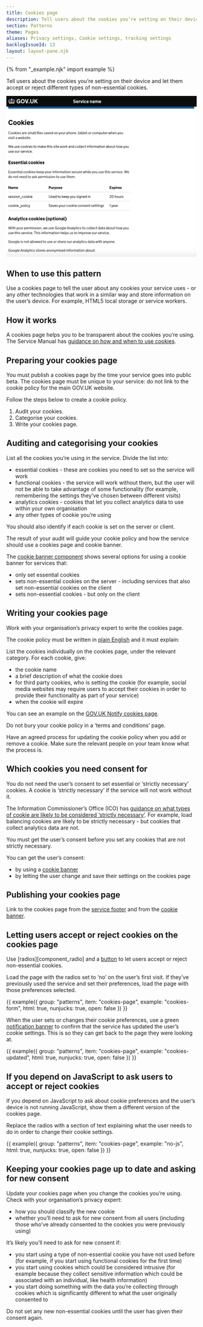 ```yaml
---
title: Cookies page
description: Tell users about the cookies you’re setting on their device and let them accept or reject different types of non-essential cookies.
section: Patterns
theme: Pages
aliases: Privacy settings, Cookie settings, tracking settings
backlogIssueId: 13
layout: layout-pane.njk
---
```


{% from "_example.njk" import example %}

Tell users about the cookies you’re setting on their device and let them accept or reject different types of non-essential cookies.

![A screenshot showing an example cookies page, with information about what cookies the site uses.](cookies-page.png)

## When to use this pattern

Use a cookies page to tell the user about any cookies your service uses - or any other technologies that work in a similar way and store information on the user’s device. For example, HTML5 local storage or service workers.

## How it works

A cookies page helps you to be transparent about the cookies you’re using. The Service Manual has [guidance on how and when to use cookies](https://www.gov.uk/service-manual/technology/working-with-cookies-and-similar-technologies).

## Preparing your cookies page

You must publish a cookies page by the time your service goes into public beta. The cookies page must be unique to your service: do not link to the cookie policy for the main GOV.UK website.

Follow the steps below to create a cookie policy.

1. Audit your cookies.
2. Categorise your cookies.
3. Write your cookies page.

## Auditing and categorising your cookies

List all the cookies you’re using in the service. Divide the list into:

- essential cookies - these are cookies you need to set so the service will work
- functional cookies - the service will work without them, but the user will not be able to take advantage of some functionality (for example, remembering the settings they’ve chosen between different visits)
- analytics cookies - cookies that let you collect analytics data to use within your own organisation
- any other types of cookie you’re using

You should also identify if each cookie is set on the server or client.

The result of your audit will guide your cookie policy and how the service should use a cookies page and cookie banner.

The [cookie banner component](/components/cookie-banner/) shows several options for using a cookie banner for services that:

- only set essential cookies
- sets non-essential cookies on the server - including services that also set non-essential cookies on the client
- sets non-essential cookies - but only on the client

## Writing your cookies page

Work with your organisation’s privacy expert to write the cookies page.

The cookie policy must be written in [plain English](https://www.gov.uk/guidance/content-design/writing-for-gov-uk#plain-english) and it must explain:

List the cookies individually on the cookies page, under the relevant category. For each cookie, give:

- the cookie name
- a brief description of what the cookie does
- for third party cookies, who is setting the cookie (for example, social media websites may require users to accept their cookies in order to provide their functionality as part of your service)
- when the cookie will expire

You can see an example on the [GOV.UK Notify cookies page](https://www.notifications.service.gov.uk/cookies).

Do not bury your cookie policy in a ‘terms and conditions’ page.

Have an agreed process for updating the cookie policy when you add or remove a cookie. Make sure the relevant people on your team know what the process is.

## Which cookies you need consent for

You do not need the user’s consent to set essential or ‘strictly necessary’ cookies. A cookie is ‘strictly necessary’ if the service will not work without it.

The Information Commissioner’s Office (ICO) has [guidance on what types of cookie are likely to be considered ‘strictly necessary’](https://ico.org.uk/for-organisations/guide-to-pecr/guidance-on-the-use-of-cookies-and-similar-technologies/what-are-the-rules-on-cookies-and-similar-technologies/). For example, load balancing cookies are likely to be strictly necessary - but cookies that collect analytics data are not.

You must get the user’s consent before you set any cookies that are not strictly necessary.

You can get the user’s consent:

- by using a [cookie banner](/components/cookie-banner/)
- by letting the user change and save their settings on the cookies page

## Publishing your cookies page

Link to the cookies page from the [service footer](/components/footer/) and from the [cookie banner](/components/cookie-banner/).

## Letting users accept or reject cookies on the cookies page

Use [radios][component_radio] and a [button](/components/button/) to let users accept or reject non-essential cookies.

Load the page with the radios set to ‘no’ on the user’s first visit. If they’ve previously used the service and set their preferences, load the page with those preferences selected.

{{ example({ group: "patterns", item: "cookies-page", example: "cookies-form", html: true, nunjucks: true, open: false }) }}

When the user sets or changes their cookie preferences, use a green [notification banner](/components/notification-banner/) to confirm that the service has updated the user’s cookie settings. This is so they can get back to the page they were looking at.

{{ example({ group: "patterns", item: "cookies-page", example: "cookies-updated", html: true, nunjucks: true, open: false }) }}

## If you depend on JavaScript to ask users to accept or reject cookies

If you depend on JavaScript to ask about cookie preferences and the user’s device is not running JavaScript, show them a different version of the cookies page.

Replace the radios with a section of text explaining what the user needs to do in order to change their cookie settings.

{{ example({ group: "patterns", item: "cookies-page", example: "no-js", html: true, nunjucks: true, open: false }) }}

## Keeping your cookies page up to date and asking for new consent

Update your cookies page when you change the cookies you’re using. Check with your organisation’s privacy expert:

- how you should classify the new cookie
- whether you’ll need to ask for new consent from all users (including those who’ve already consented to the cookies you were previously using)

It’s likely you’ll need to ask for new consent if:

- you start using a type of non-essential cookie you have not used before (for example, if you start using functional cookies for the first time)
- you start using cookies which could be considered intrusive (for example because they collect sensitive information which could be associated with an individual, like health information)
- you start doing something with the data you’re collecting through cookies which is significantly different to what the user originally consented to

Do not set any new non-essential cookies until the user has given their consent again.
